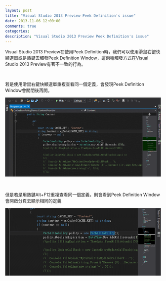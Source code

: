 ```yaml
---
layout: post
title: "Visual Studio 2013 Preview Peek Definition's issue"
date: 2013-11-06 12:00:00
comments: true
categories: 
description: "Visual Studio 2013 Preview Peek Definition's issue"
---
```

<p>
	Visual Studio 2013 Preview在使用Peek Definition時，我們可以使用滑鼠右鍵快顯選單或是熱鍵去觸發Peek Definition Window，這兩種觸發方式在Visual Studio 2013 Preview有著不一致的行為。</p>
<p>
	 </p>
<p>
	若是使用滑鼠右鍵快顯選單重複查看同一個定義，會發現Peek Definition Window會關閉後再開。</p>
<p>
	<img border="0" src="\images\posts\1429285b-8d54-42c9-853d-01c368f5b004\201375135839367.gif" /></p>
<p>
	 </p>
<p>
	但是若是用熱鍵Alt+F12重複查看同一個定義，則會看到Peek Definition Window會開啟分頁去顯示相同的定義</p>
<p>
	<img border="0" src="\images\posts\1429285b-8d54-42c9-853d-01c368f5b004\20137514726430.gif" /></p>
<p>
	 </p>
